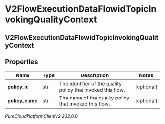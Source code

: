 # V2FlowExecutionDataFlowidTopicInvokingQualityContext

## V2FlowExecutionDataFlowidTopicInvokingQualityContext

## Properties

|Name | Type | Description | Notes|
|------------ | ------------- | ------------- | -------------|
| **policy_id** | str | The identifier of the quality policy that invoked this flow. | [optional] |
| **policy_name** | str | The name of the quality policy that invoked this flow. | [optional] |



_PureCloudPlatformClientV2 232.0.0_
